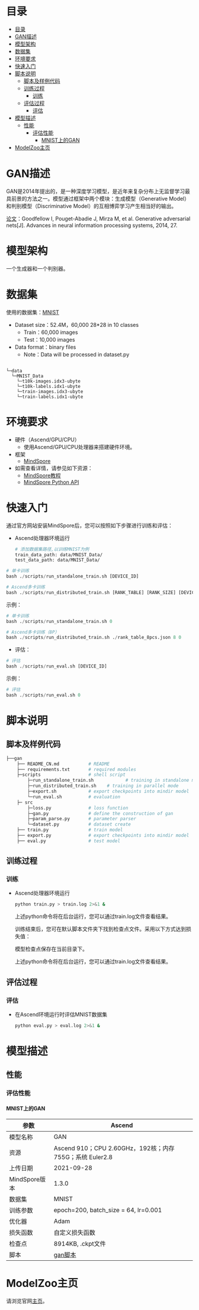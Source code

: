 # 目录

<!-- TOC -->

- [目录](#目录)
- [GAN描述](#GAN描述)
- [模型架构](#模型架构)
- [数据集](#数据集)
- [环境要求](#环境要求)
- [快速入门](#快速入门)
- [脚本说明](#脚本说明)
    - [脚本及样例代码](#脚本及样例代码)
    - [训练过程](#训练过程)
        - [训练](#训练)
    - [评估过程](#评估过程)
        - [评估](#评估)
- [模型描述](#模型描述)
    - [性能](#性能)
        - [评估性能](#评估性能)
            - [MNIST上的GAN](#MNIST上的GAN)
- [ModelZoo主页](#modelzoo主页)

<!-- /TOC -->

# GAN描述

GAN是2014年提出的，是一种深度学习模型，是近年来复杂分布上无监督学习最具前景的方法之一。模型通过框架中两个模块：生成模型（Generative Model）和判别模型（Discriminative Model）的互相博弈学习产生相当好的输出。

[论文](https://proceedings.neurips.cc/paper/2014/file/5ca3e9b122f61f8f06494c97b1afccf3-Paper.pdf)：Goodfellow I, Pouget-Abadie J, Mirza M, et al. Generative adversarial nets[J]. Advances in neural information processing systems, 2014, 27.

# 模型架构

一个生成器和一个判别器。

# 数据集

使用的数据集：[MNIST](<http://yann.lecun.com/exdb/mnist/>)

- Dataset size：52.4M，60,000 28*28 in 10 classes
    - Train：60,000 images  
    - Test：10,000 images
- Data format：binary files
    - Note：Data will be processed in dataset.py

```text

└─data
  └─MNIST_Data
    └─t10k-images.idx3-ubyte
    └─t10k-labels.idx1-ubyte
    └─train-images.idx3-ubyte
    └─train-labels.idx1-ubyte
```

# 环境要求

- 硬件（Ascend/GPU/CPU）
    - 使用Ascend/GPU/CPU处理器来搭建硬件环境。
- 框架
    - [MindSpore](https://www.mindspore.cn/install/en)
- 如需查看详情，请参见如下资源：
    - [MindSpore教程](https://www.mindspore.cn/tutorials/zh-CN/master/index.html)
    - [MindSpore Python API](https://www.mindspore.cn/docs/api/zh-CN/master/index.html)

# 快速入门

通过官方网站安装MindSpore后，您可以按照如下步骤进行训练和评估：

- Ascend处理器环境运行

  ```bash
  # 添加数据集路径,以训练MNIST为例
  train_data_path: data/MNIST_Data/
  test_data_path: data/MNIST_Data/

  ```

```python
# 单卡训练
bash ./scripts/run_standalone_train.sh [DEVICE_ID]

# Ascend多卡训练
bash ./scripts/run_distributed_train.sh [RANK_TABLE] [RANK_SIZE] [DEVICE_START]
```

示例：

  ```python
  # 单卡训练
  bash ./scripts/run_standalone_train.sh 0

  # Ascend多卡训练（8P）
  bash ./scripts/run_distributed_train.sh ./rank_table_8pcs.json 8 0
  ```

- 评估：

```python
# 评估
bash ./scripts/run_eval.sh [DEVICE_ID]
```

示例：

  ```python
  # 评估
  bash ./scripts/run_eval.sh 0
  ```

# 脚本说明

## 脚本及样例代码

```bash
├──gan
    ├── README_CN.md           # README
    ├── requirements.txt       # required modules
    ├─scripts                  # shell script
        ├─run_standalone_train.sh            # training in standalone mode
        ├─run_distributed_train.sh    # training in parallel mode
        ├─export.sh            # export checkpoints into mindir model
        └─run_eval.sh          # evaluation
    ├─ src
        ├─loss.py              # loss function
        ├─gan.py               # define the construction of gan
        ├─param_parse.py       # parameter parser
        └─dataset.py           # dataset create
    ├── train.py               # train model
    ├── export.py              # export checkpoints into mindir model
    ├── eval.py                # test model
```

## 训练过程

### 训练

- Ascend处理器环境运行

  ```bash
  python train.py > train.log 2>&1 &
  ```

  上述python命令将在后台运行，您可以通过train.log文件查看结果。

  训练结束后，您可在默认脚本文件夹下找到检查点文件。采用以下方式达到损失值：

  模型检查点保存在当前目录下。

  上述python命令将在后台运行，您可以通过train.log文件查看结果。

## 评估过程

### 评估

- 在Ascend环境运行时评估MNIST数据集

  ```bash
  python eval.py > eval.log 2>&1 &

  ```

# 模型描述

## 性能

### 评估性能

#### MNIST上的GAN

| 参数                 | Ascend                                                      |
| -------------------------- | ----------------------------------------------------------- |
| 模型名称              | GAN                                                         |
| 资源                  | Ascend 910；CPU 2.60GHz，192核；内存 755G；系统 Euler2.8      |
| 上传日期              | 2021-09-28                                                  |
| MindSpore版本         | 1.3.0                                                       |
| 数据集                | MNIST                                                       |
| 训练参数              | epoch=200, batch_size = 64, lr=0.001                         |
| 优化器                | Adam                                                        |
| 损失函数              | 自定义损失函数                                                |
| 检查点                | 8914KB, .ckpt文件                                            |
| 脚本 | [gan脚本](https://gitee.com/mindspore/models/tree/master/research/cv/gan)     |

# ModelZoo主页  

 请浏览官网[主页](https://gitee.com/mindspore/models)。

